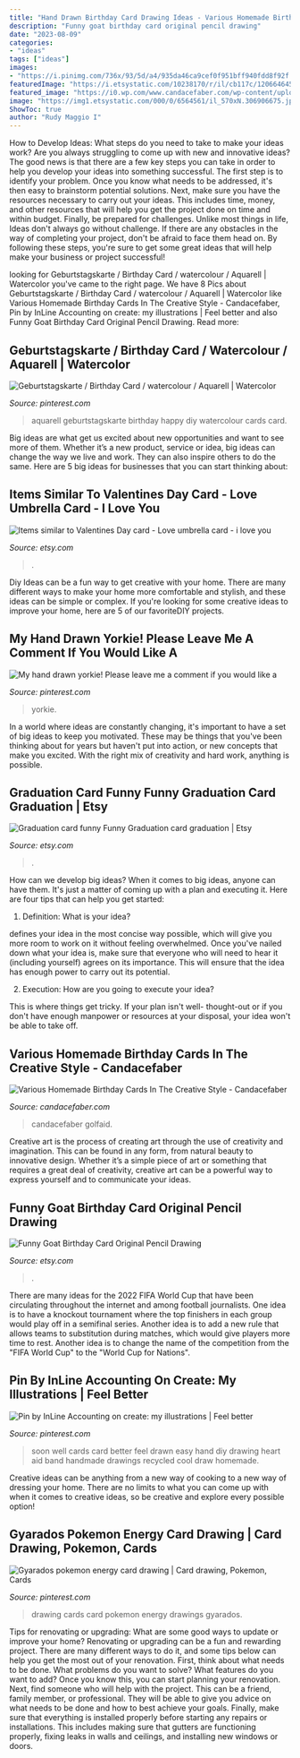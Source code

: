 ```yaml
---
title: "Hand Drawn Birthday Card Drawing Ideas - Various Homemade Birthday Cards In The Creative Style"
description: "Funny goat birthday card original pencil drawing"
date: "2023-08-09"
categories:
- "ideas"
tags: ["ideas"]
images:
- "https://i.pinimg.com/736x/93/5d/a4/935da46ca9cef0f951bff940fdd8f92f.jpg"
featuredImage: "https://i.etsystatic.com/10238170/r/il/cb117c/1206646459/il_794xN.1206646459_f0dp.jpg"
featured_image: "https://i0.wp.com/www.candacefaber.com/wp-content/uploads/2020/04/golf-card-birthday-cards-for-men-diy-cards-for-dad.jpg?resize=768%2C1024&amp;ssl=1"
image: "https://img1.etsystatic.com/000/0/6564561/il_570xN.306906675.jpg"
ShowToc: true
author: "Rudy Maggio I"
---
```



How to Develop Ideas: What steps do you need to take to make your ideas work?
Are you always struggling to come up with new and innovative ideas? The good news is that there are a few key steps you can take in order to help you develop your ideas into something successful. The first step is to identify your problem. Once you know what needs to be addressed, it's then easy to brainstorm potential solutions. Next, make sure you have the resources necessary to carry out your ideas. This includes time, money, and other resources that will help you get the project done on time and within budget. Finally, be prepared for challenges. Unlike most things in life, Ideas don't always go without challenge. If there are any obstacles in the way of completing your project, don't be afraid to face them head on. By following these steps, you're sure to get some great ideas that will help make your business or project successful!

	

		
looking for Geburtstagskarte / Birthday Card / watercolour / Aquarell | Watercolor you've came to the right page. We have 8 Pics about Geburtstagskarte / Birthday Card / watercolour / Aquarell | Watercolor like Various Homemade Birthday Cards In The Creative Style - Candacefaber, Pin by InLine Accounting on create: my illustrations | Feel better and also Funny Goat Birthday Card Original Pencil Drawing. Read more:
		
    
## Geburtstagskarte / Birthday Card / Watercolour / Aquarell | Watercolor

<img loading=lazy src="https://i.pinimg.com/736x/93/5d/a4/935da46ca9cef0f951bff940fdd8f92f.jpg" onerror="this.onerror=null;this.src='https://tse3.mm.bing.net/th?id=OIP.6ymB4_7prRPVneVQUKxLkwHaJ4&amp;pid=15.1';" alt="Geburtstagskarte / Birthday Card / watercolour / Aquarell | Watercolor">

_Source: pinterest.com_

>aquarell geburtstagskarte birthday happy diy watercolour cards card. 

	

Big ideas are what get us excited about new opportunities and want to see more of them. Whether it’s a new product, service or idea, big ideas can change the way we live and work. They can also inspire others to do the same. Here are 5 big ideas for businesses that you can start thinking about: 

    
## Items Similar To Valentines Day Card - Love Umbrella Card - I Love You

<img loading=lazy src="https://img1.etsystatic.com/000/0/6564561/il_570xN.306906675.jpg" onerror="this.onerror=null;this.src='https://tse3.mm.bing.net/th?id=OIP.ow2aFlSVHn6wZ5gmNLmXJAHaJ4&amp;pid=15.1';" alt="Items similar to Valentines Day card - Love umbrella card - i love you">

_Source: etsy.com_

>. 

	

Diy Ideas can be a fun way to get creative with your home. There are many different ways to make your home more comfortable and stylish, and these ideas can be simple or complex. If you're looking for some creative ideas to improve your home, here are 5 of our favoriteDIY projects.

    
## My Hand Drawn Yorkie! Please Leave Me A Comment If You Would Like A

<img loading=lazy src="https://i.pinimg.com/736x/c7/af/f1/c7aff13b8adda294e0643c6a50de075e--yorkshire-terrier-leave-me.jpg" onerror="this.onerror=null;this.src='https://tse1.mm.bing.net/th?id=OIP.Ctvj-fLpKMOzgLJPbayRMwHaJ4&amp;pid=15.1';" alt="My hand drawn yorkie! Please leave me a comment if you would like a">

_Source: pinterest.com_

>yorkie. 

	

In a world where ideas are constantly changing, it's important to have a set of big ideas to keep you motivated. These may be things that you've been thinking about for years but haven't put into action, or new concepts that make you excited. With the right mix of creativity and hard work, anything is possible.

    
## Graduation Card Funny Funny Graduation Card Graduation | Etsy

<img loading=lazy src="https://i.etsystatic.com/10238170/r/il/cb117c/1206646459/il_794xN.1206646459_f0dp.jpg" onerror="this.onerror=null;this.src='https://tse4.mm.bing.net/th?id=OIP.GwjU54Q-MfjD4haF3-aw5AHaJ4&amp;pid=15.1';" alt="Graduation card funny Funny Graduation card graduation | Etsy">

_Source: etsy.com_

>. 

	

How can we develop big ideas?
When it comes to big ideas, anyone can have them. It's just a matter of coming up with a plan and executing it. Here are four tips that can help you get started:
1. Definition: What is your idea?

 defines your idea in the most concise way possible, which will give you more room to work on it without feeling overwhelmed. Once you've nailed down what your idea is, make sure that everyone who will need to hear it (including yourself) agrees on its importance. This will ensure that the idea has enough power to carry out its potential.

2. Execution: How are you going to execute your idea?

This is where things get tricky. If your plan isn't well- thought-out or if you don't have enough manpower or resources at your disposal, your idea won't be able to take off.

    
## Various Homemade Birthday Cards In The Creative Style - Candacefaber

<img loading=lazy src="https://i0.wp.com/www.candacefaber.com/wp-content/uploads/2020/04/golf-card-birthday-cards-for-men-diy-cards-for-dad.jpg?resize=768%2C1024&amp;ssl=1" onerror="this.onerror=null;this.src='https://tse4.mm.bing.net/th?id=OIP.OGaNZ2dQCqQ9aFJV93sEegHaJ4&amp;pid=15.1';" alt="Various Homemade Birthday Cards In The Creative Style - Candacefaber">

_Source: candacefaber.com_

>candacefaber golfaid. 

	

Creative art is the process of creating art through the use of creativity and imagination. This can be found in any form, from natural beauty to innovative design. Whether it’s a simple piece of art or something that requires a great deal of creativity, creative art can be a powerful way to express yourself and to communicate your ideas.

    
## Funny Goat Birthday Card Original Pencil Drawing

<img loading=lazy src="https://img1.etsystatic.com/009/1/7891090/il_570xN.440174689_dqxo.jpg" onerror="this.onerror=null;this.src='https://tse1.mm.bing.net/th?id=OIP.mxgYLn7DIiKJpsyGvD9d_AHaJ4&amp;pid=15.1';" alt="Funny Goat Birthday Card Original Pencil Drawing">

_Source: etsy.com_

>. 

	

There are many ideas for the 2022 FIFA World Cup that have been circulating throughout the internet and among football journalists. One idea is to have a knockout tournament where the top finishers in each group would play off in a semifinal series. Another idea is to add a new rule that allows teams to substitution during matches, which would give players more time to rest. Another idea is to change the name of the competition from the "FIFA World Cup" to the "World Cup for Nations".

    
## Pin By InLine Accounting On Create: My Illustrations | Feel Better

<img loading=lazy src="https://i.pinimg.com/736x/3e/96/dd/3e96dd40cfacf8e9083a7cd1651d8e9d--hand-drawn-cards-card-drawing-ideas-hand-drawn.jpg" onerror="this.onerror=null;this.src='https://tse2.mm.bing.net/th?id=OIP.e-_qDhTeFUp9U6_2UXkE-wHaFk&amp;pid=15.1';" alt="Pin by InLine Accounting on create: my illustrations | Feel better">

_Source: pinterest.com_

>soon well cards card better feel drawn easy hand diy drawing heart aid band handmade drawings recycled cool draw homemade. 

	

Creative ideas can be anything from a new way of cooking to a new way of dressing your home. There are no limits to what you can come up with when it comes to creative ideas, so be creative and explore every possible option!

    
## Gyarados Pokemon Energy Card Drawing | Card Drawing, Pokemon, Cards

<img loading=lazy src="https://i.pinimg.com/736x/02/ad/cf/02adcf5ef56a9779fa9f61f80ebd73d5--cards-drawing.jpg" onerror="this.onerror=null;this.src='https://tse1.mm.bing.net/th?id=OIP.qTsTrHRm_D6anPUFN1gE7QHaHa&amp;pid=15.1';" alt="Gyarados pokemon energy card drawing | Card drawing, Pokemon, Cards">

_Source: pinterest.com_

>drawing cards card pokemon energy drawings gyarados. 

	

Tips for renovating or upgrading: What are some good ways to update or improve your home?
Renovating or upgrading can be a fun and rewarding project. There are many different ways to do it, and some tips below can help you get the most out of your renovation. First, think about what needs to be done. What problems do you want to solve? What features do you want to add? Once you know this, you can start planning your renovation. Next, find someone who will help with the project. This can be a friend, family member, or professional. They will be able to give you advice on what needs to be done and how to best achieve your goals. Finally, make sure that everything is installed properly before starting any repairs or installations. This includes making sure that gutters are functioning properly, fixing leaks in walls and ceilings, and installing new windows or doors.

